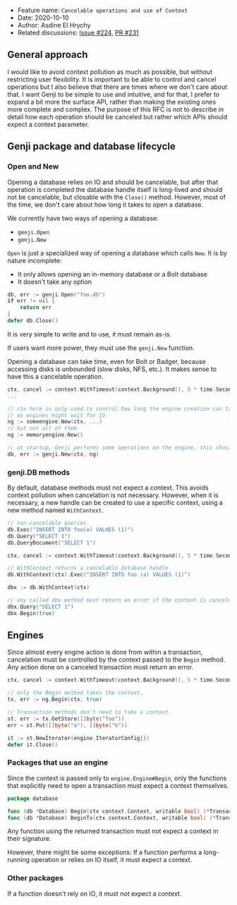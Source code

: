 - Feature name: `Cancelable operations and use of Context`
- Date: 2020-10-10
- Author: Asdine El Hrychy
- Related discussions: [Issue #224](https://github.com/genjidb/genji/issues/224), [PR #231](https://github.com/genjidb/genji/pull/231)

## General approach

I would like to avoid context pollution as much as possible, but without restricting user flexibility. It is important to be able to control and cancel operations but I also believe that there are times where we don't care about that.
I want Genji to be simple to use and intuitive, and for that, I prefer to expand a bit more the surface API, rather than making the existing ones more complete and complex.
The purpose of this RFC is not to describe in detail how each operation should be canceled but rather which APIs should expect a context parameter.

## Genji package and database lifecycle

### Open and New

Opening a database relies on IO and should be cancelable, but after that operation is completed the database handle itself is long-lived and should not be cancelable, but closable with the `Close()` method.
However, most of the time, we don't care about how long it takes to open a database.

We currently have two ways of opening a database:

- `genji.Open`
- `genji.New`

`Open` is just a specialized way of opening a database which calls `New`. It is by nature incomplete:

- It only allows opening an in-memory database or a Bolt database
- It doesn't take any option

```go
db, err := genji.Open("foo.db")
if err != nil {
    return err
}
defer db.Close()
```

It is very simple to write and to use, it must remain as-is.

If users want more power, they must use the `genji.New` function.

Opening a database can take time, even for Bolt or Badger, because accessing disks is unbounded (slow disks, NFS, etc.). It makes sense to have this a cancelable operation.

```go
ctx, cancel := context.WithTimeout(context.Background(), 5 * time.Second)
...

// ctx here is only used to control how long the engine creation can take
// as engines might wait for IO
ng := someengine.New(ctx, ...)
// but not all of them
ng := memoryengine.New()

// at startup, Genji performs some operations on the engine, this should be cancelable
db, err := genji.New(ctx, ng)
```

### genji.DB methods

By default, database methods must not expect a context. This avoids context pollution when cancelation is not necessary.
However, when it is necessary, a new handle can be created to use a specific context, using a new method named `WithContext`.

```go
// non-cancelable queries
db.Exec("INSERT INTO foo(a) VALUES (1)")
db.Query("SELECT 1")
db.QueryDocument("SELECT 1")

ctx, cancel := context.WithTimeout(context.Background(), 5 * time.Second)

// WithContext returns a cancelable database handle
db.WithContext(ctx).Exec("INSERT INTO foo (a) VALUES (1)")

dbx := db.WithContext(ctx)

// any called dbx method must return an error if the context is canceled.
dbx.Query("SELECT 1")
dbx.Begin(true)
```

## Engines

Since almost every engine action is done from within a transaction, cancelation must be controlled by the context passed to the `Begin` method. Any action done on a canceled transaction must return an error.

```go
ctx, cancel := context.WithTimeout(context.Background(), 5 * time.Second)

// only the Begin method takes the context.
tx, err := ng.Begin(ctx, true)

// Transaction methods don't need to take a context.
st, err := tx.GetStore([]byte("foo"))
err = st.Put([]byte("a"), []byte("b"))

it := st.NewIterator(engine.IteratorConfig{})
defer it.Close()
```

### Packages that use an engine

Since the context is passed only to `engine.Engine#Begin`, only the functions that explicitly need to open a transaction must expect a context themselves.

```go
package database

func (db *Database) Begin(ctx context.Context, writable bool) (*Transaction, error)
func (db *Database) BeginTx(ctx context.Context, writable bool) (*Transaction, error)
```

Any function using the returned transaction must not expect a context in their signature.

However, there might be some exceptions: If a function performs a long-running operation or relies on IO itself, it must expect a context.

### Other packages

If a function doesn't rely on IO, it must not expect a context.
